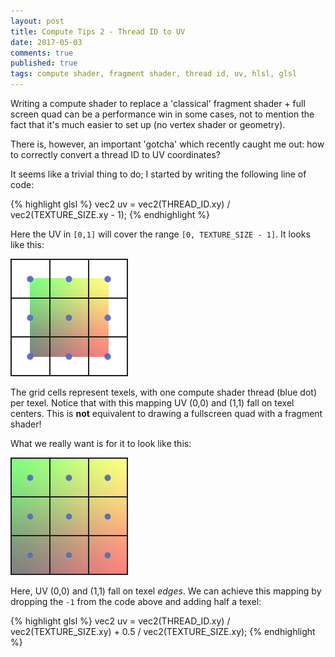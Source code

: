 ```yaml
---
layout: post
title: Compute Tips 2 - Thread ID to UV
date: 2017-05-03
comments: true
published: true
tags: compute shader, fragment shader, thread id, uv, hlsl, glsl
---
```


Writing a compute shader to replace a 'classical' fragment shader + full screen quad can be a performance win in some cases, not to mention the fact that it's much easier to set up (no vertex shader or geometry). 

There is, however, an important 'gotcha' which recently caught me out: how to correctly convert a thread ID to UV coordinates?

It seems like a trivial thing to do; I started by writing the following line of code:

{% highlight glsl %}
vec2 uv = vec2(THREAD_ID.xy) / vec2(TEXTURE_SIZE.xy - 1);
{% endhighlight %}

Here the UV in `[0,1]` will cover the range `[0, TEXTURE_SIZE - 1]`. It looks like this:

![Incorrect Thread ID to UV mapping](/images/uvmap_wrong.png)

The grid cells represent texels, with one compute shader thread (blue dot) per texel. Notice that with this mapping UV (0,0) and (1,1) fall on texel centers. This is **not** equivalent to drawing a fullscreen quad with a fragment shader!

What we really want is for it to look like this:

![Correct Thread ID to UV mapping](/images/uvmap_right.png)

Here, UV (0,0) and (1,1) fall on texel _edges_. We can achieve this mapping by dropping the `-1` from the code above and adding half a texel:

{% highlight glsl %}
vec2 uv = vec2(THREAD_ID.xy) / vec2(TEXTURE_SIZE.xy) + 0.5 / vec2(TEXTURE_SIZE.xy);
{% endhighlight %}